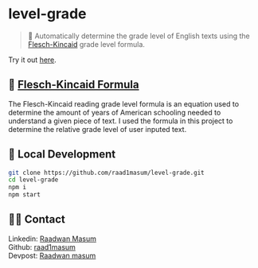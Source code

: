 # level-grade
> 📘 Automatically determine the grade level of English texts using the [Flesch-Kincaid](https://en.wikipedia.org/wiki/Flesch%E2%80%93Kincaid_readability_tests) grade level formula.

Try it out [here](https://level-grade.raadwan.com/).

## 🧮 [Flesch-Kincaid Formula](https://en.wikipedia.org/wiki/Flesch%E2%80%93Kincaid_readability_tests)

The Flesch-Kincaid reading grade level formula is an equation used to determine the amount of years of American schooling needed to understand a given piece of text. I used the formula in this project to determine the relative grade level of user inputed text.

## 🚀 Local Development
```sh
git clone https://github.com/raad1masum/level-grade.git
cd level-grade
npm i
npm start
```

## 👨‍💻 Contact

Linkedin: [Raadwan Masum](https://www.linkedin.com/in/raadwan-masum-9147bb1a5)
<br>
Github: [raad1masum](https://github.com/raad1masum)
<br>
Devpost: [Raadwan masum](https://devpost.com/raad1masum)
